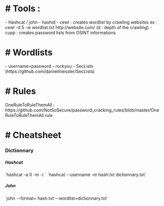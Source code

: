<h1># Tools :</h1>  
- Hashcat / john   
- hashid  
- cewl : creates wordlist by crawling websites 
ex : cewl -d 5 -w wordlist.txt http://website.com/  
(d : depth of the crawling)  
- cupp : creates password lists from OSINT informations  
  
<h1># Wordlists</h1>  
- username=password  
- rockyou  
- SecLists (https://github.com/danielmiessler/SecLists)  
    
<h1># Rules</h1>   
OneRuleToRuleThemAll : https://github.com/NotSoSecure/password_cracking_rules/blob/master/OneRuleToRuleThemAll.rule  
  
<h1># Cheatsheet</h1>  
<h3>Dictionnary</h3>  
<h5>Hashcat</h5>  
`hashcat -a 0 -m <hash_type> <hash> <wordlist> -r <rule>`  
`hashcat --username -m <mode> hash.txt dictionnary.txt`  
<h5>John</h5>  
`john --format=<format> hash.txt --wordlist=dictionnary.txt`  
